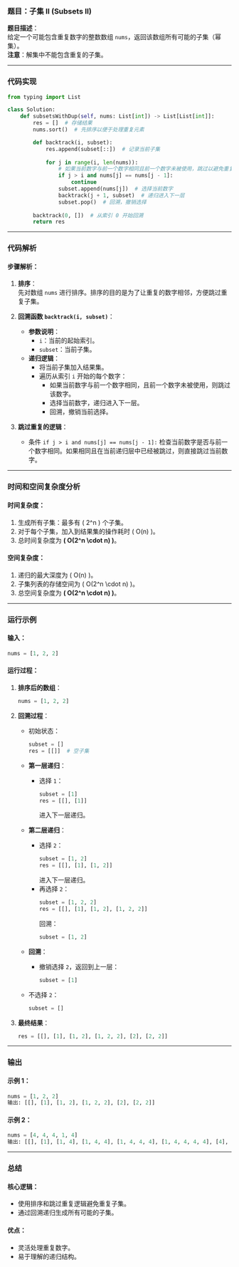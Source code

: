 ### **题目：子集 II (Subsets II)**

**题目描述**：  
给定一个可能包含重复数字的整数数组 `nums`，返回该数组所有可能的子集（幂集）。  
**注意**：解集中不能包含重复的子集。

---

### **代码实现**

```python
from typing import List

class Solution:
    def subsetsWithDup(self, nums: List[int]) -> List[List[int]]:
        res = []  # 存储结果
        nums.sort()  # 先排序以便于处理重复元素

        def backtrack(i, subset):
            res.append(subset[::])  # 记录当前子集
            
            for j in range(i, len(nums)):
                # 如果当前数字与前一个数字相同且前一个数字未被使用，跳过以避免重复子集
                if j > i and nums[j] == nums[j - 1]:
                    continue
                subset.append(nums[j])  # 选择当前数字
                backtrack(j + 1, subset)  # 递归进入下一层
                subset.pop()  # 回溯，撤销选择
        
        backtrack(0, [])  # 从索引 0 开始回溯
        return res
```

---

### **代码解析**

#### **步骤解析**：
1. **排序**：  
   先对数组 `nums` 进行排序。排序的目的是为了让重复的数字相邻，方便跳过重复子集。

2. **回溯函数 `backtrack(i, subset)`**：  
   - **参数说明**：
     - `i`：当前的起始索引。
     - `subset`：当前子集。
   - **递归逻辑**：
     - 将当前子集加入结果集。
     - 遍历从索引 `i` 开始的每个数字：
       - 如果当前数字与前一个数字相同，且前一个数字未被使用，则跳过该数字。
       - 选择当前数字，递归进入下一层。
       - 回溯，撤销当前选择。

3. **跳过重复的逻辑**：
   - 条件 `if j > i and nums[j] == nums[j - 1]:` 检查当前数字是否与前一个数字相同。如果相同且在当前递归层中已经被跳过，则直接跳过当前数字。

---

### **时间和空间复杂度分析**

#### **时间复杂度**：
1. 生成所有子集：最多有 \( 2^n \) 个子集。
2. 对于每个子集，加入到结果集的操作耗时 \( O(n) \)。
3. 总时间复杂度为 **\( O(2^n \cdot n) \)**。

#### **空间复杂度**：
1. 递归的最大深度为 \( O(n) \)。
2. 子集列表的存储空间为 \( O(2^n \cdot n) \)。
3. 总空间复杂度为 **\( O(2^n \cdot n) \)**。

---

### **运行示例**

#### **输入**：
```python
nums = [1, 2, 2]
```

#### **运行过程**：
1. **排序后的数组**：
   ```python
   nums = [1, 2, 2]
   ```

2. **回溯过程**：
   - 初始状态：
     ```python
     subset = []
     res = [[]]  # 空子集
     ```

   - **第一层递归**：
     - 选择 `1`：
       ```python
       subset = [1]
       res = [[], [1]]
       ```
       进入下一层递归。

   - **第二层递归**：
     - 选择 `2`：
       ```python
       subset = [1, 2]
       res = [[], [1], [1, 2]]
       ```
       进入下一层递归。
     - 再选择 `2`：
       ```python
       subset = [1, 2, 2]
       res = [[], [1], [1, 2], [1, 2, 2]]
       ```
       回溯：
       ```python
       subset = [1, 2]
       ```

   - **回溯**：
     - 撤销选择 `2`，返回到上一层：
       ```python
       subset = [1]
       ```

   - 不选择 `2`：
     ```python
     subset = []
     ```

3. **最终结果**：
   ```python
   res = [[], [1], [1, 2], [1, 2, 2], [2], [2, 2]]
   ```

---

### **输出**

#### 示例 1：
```python
nums = [1, 2, 2]
输出: [[], [1], [1, 2], [1, 2, 2], [2], [2, 2]]
```

#### 示例 2：
```python
nums = [4, 4, 4, 1, 4]
输出: [[], [1], [1, 4], [1, 4, 4], [1, 4, 4, 4], [1, 4, 4, 4, 4], [4], [4, 4], [4, 4, 4], [4, 4, 4, 4]]
```

---

### **总结**

#### **核心逻辑**：
- 使用排序和跳过重复逻辑避免重复子集。
- 通过回溯递归生成所有可能的子集。

#### **优点**：
- 灵活处理重复数字。
- 易于理解的递归结构。
